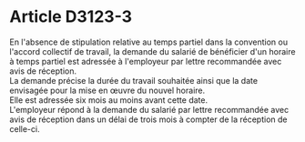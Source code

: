 # Article D3123-3

  
En l'absence de stipulation relative au temps partiel dans la convention ou l'accord collectif de travail, la demande du salarié de bénéficier d'un horaire à temps partiel est adressée à l'employeur par lettre recommandée avec avis de réception.   
La demande précise la durée du travail souhaitée ainsi que la date envisagée pour la mise en œuvre du nouvel horaire.   
Elle est adressée six mois au moins avant cette date.   
L'employeur répond à la demande du salarié par lettre recommandée avec avis de réception dans un délai de trois mois à compter de la réception de celle-ci.